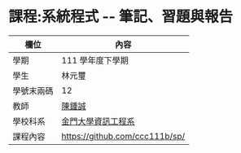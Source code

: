 # 課程:系統程式 -- 筆記、習題與報告

欄位 | 內容
-----|--------
學期 | 111 學年度下學期
學生 |  林元璽
學號末兩碼 | 12
教師 | [陳鍾誠](https://www.nqu.edu.tw/educsie/index.php?act=blog&code=list&ids=4)
學校科系 | [金門大學資訊工程系](https://www.nqu.edu.tw/educsie/index.php)
課程內容 | https://github.com/ccc111b/sp/

